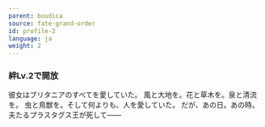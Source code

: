 ```yaml
---
parent: boudica
source: fate-grand-order
id: profile-2
language: ja
weight: 2
---
```


### 絆Lv.2で開放

彼女はブリタニアのすべてを愛していた。
風と大地を。花と草木を。泉と清流を。
虫と鳥獣を。そして何よりも、人を愛していた。
だが、あの日。あの時。
夫たるプラスタグス王が死して――
